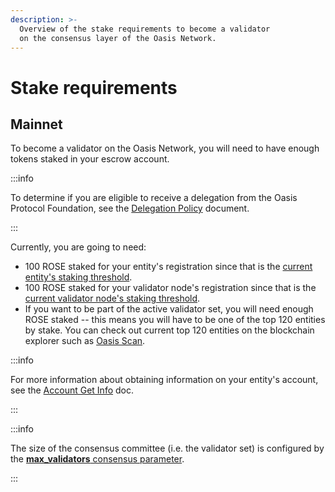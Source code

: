```yaml
---
description: >-
  Overview of the stake requirements to become a validator
  on the consensus layer of the Oasis Network.
---
```


# Stake requirements

## Mainnet

To become a validator on the Oasis Network, you will need to have enough 
tokens staked in your escrow account.  

:::info

To determine if you are eligible to receive a delegation from the Oasis Protocol 
Foundation, see the [Delegation Policy] document.

[Delegation Policy]: ../../foundation/delegation-policy.md

:::

Currently, you are going to need:

* 100 ROSE staked for your entity's registration since that is the [current entity's 
staking threshold].
* 100 ROSE staked for your validator node's registration since that is the 
[current validator node's staking threshold].
* If you want to be part of the active validator set, you will need enough 
ROSE staked --  this means you will have to be one of the top 120 entities 
by stake. You can check out current top 120 entities on the blockchain explorer 
such as [Oasis Scan].


[current entity's staking threshold]: ../../oasis-network/genesis-doc.md#node-and-paratime-token-thresholds
[current validator node's staking threshold]: ../../oasis-network/genesis-doc.md#node-and-paratime-token-thresholds
[Oasis Scan]: https://www.oasisscan.com/validators

:::info

For more information about obtaining information on your entity's account, see 
the [Account Get Info] doc.

[Account Get Info]: ../../manage-tokens/advanced/oasis-cli-tools/get-account-info.md

:::

:::info

The size of the consensus committee (i.e. the validator set) is configured by 
the [**max_validators** consensus parameter].

[**max_validators** consensus parameter]: ../../oasis-network/genesis-doc.md#consensus

:::